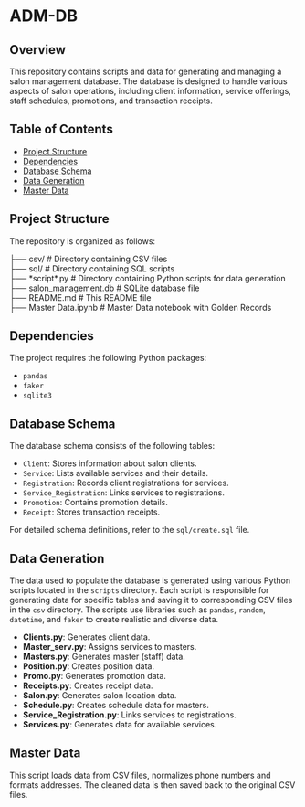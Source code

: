 # ADM-DB

## Overview
This repository contains scripts and data for generating and managing a salon management database. The database is designed to handle various aspects of salon operations, including client information, service offerings, staff schedules, promotions, and transaction receipts.

## Table of Contents
- [Project Structure](#project-structure)
- [Dependencies](#dependencies)
- [Database Schema](#database-schema)
- [Data Generation](#data-generation)
- [Master Data](#master-data)

## Project Structure
The repository is organized as follows:

├── csv/ # Directory containing CSV files <br>
├── sql/ # Directory containing SQL scripts  <br>
├── \*script*.py # Directory containing Python scripts for data generation <br>
├── salon_management.db # SQLite database file <br>
├── README.md # This README file <br>
├── Master Data.ipynb # Master Data notebook with Golden Records <br>

## Dependencies
The project requires the following Python packages:
- `pandas`
- `faker`
- `sqlite3`

## Database Schema
The database schema consists of the following tables:
- `Client`: Stores information about salon clients.
- `Service`: Lists available services and their details.
- `Registration`: Records client registrations for services.
- `Service_Registration`: Links services to registrations.
- `Promotion`: Contains promotion details.
- `Receipt`: Stores transaction receipts.

For detailed schema definitions, refer to the `sql/create.sql` file.

## Data Generation
The data used to populate the database is generated using various Python scripts located in the `scripts` directory. Each script is responsible for generating data for specific tables and saving it to corresponding CSV files in the `csv` directory. The scripts use libraries such as `pandas`, `random`, `datetime`, and `faker` to create realistic and diverse data.

- **Clients.py**: Generates client data.
- **Master_serv.py**: Assigns services to masters.
- **Masters.py**: Generates master (staff) data.
- **Position.py**: Creates position data.
- **Promo.py**: Generates promotion data.
- **Receipts.py**: Creates receipt data.
- **Salon.py**: Generates salon location data.
- **Schedule.py**: Creates schedule data for masters.
- **Service_Registration.py**: Links services to registrations.
- **Services.py**: Generates data for available services.

## Master Data
This script loads data from CSV files, normalizes phone numbers and formats addresses. The cleaned data is then saved back to the original CSV files.
